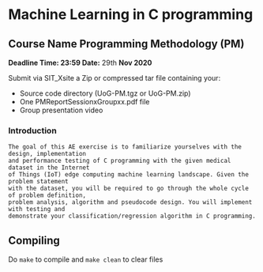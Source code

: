 # Machine Learning in C programming

## Course Name Programming Methodology (PM)

**Deadline Time: 23:59 Date:** 29th **Nov 2020**

Submit via SIT\_Xsite a Zip or compressed tar file containing your:
- Source code directory (UoG-PM.tgz or UoG-PM.zip)
- One PMReportSessionxGroupxx.pdf file
- Group presentation video

### Introduction

```
The goal of this AE exercise is to familiarize yourselves with the design, implementation
and performance testing of C programming with the given medical dataset in the Internet
of Things (IoT) edge computing machine learning landscape. Given the problem statement
with the dataset, you will be required to go through the whole cycle of problem definition,
problem analysis, algorithm and pseudocode design. You will implement with testing and
demonstrate your classification/regression algorithm in C programming.
```

## Compiling
Do `make` to compile and `make clean` to clear files
